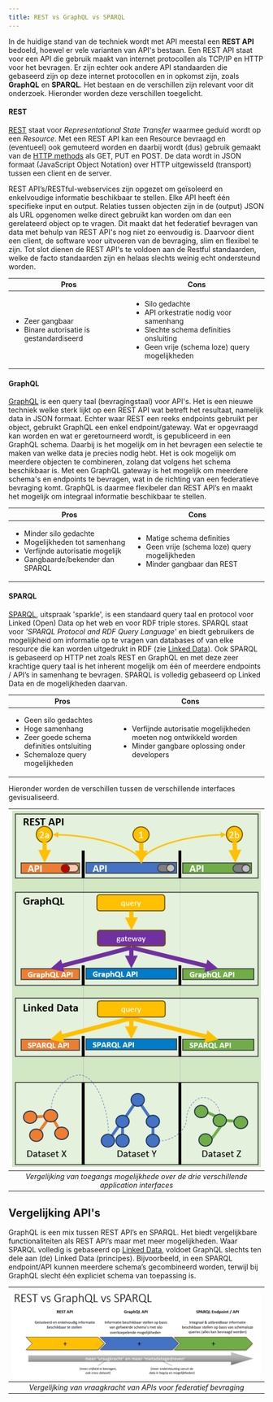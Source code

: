 ```yaml
---
title: REST vs GraphQL vs SPARQL
---
```

In de huidige stand van de techniek wordt met API meestal een **REST API** bedoeld, hoewel er vele
varianten van API's bestaan. Een REST API staat voor een API die gebruik maakt van internet
protocollen als TCP/IP en HTTP voor het bevragen. Er zijn echter ook andere API standaarden die
gebaseerd zijn op deze internet protocollen en in opkomst zijn, zoals **GraphQL** en **SPARQL**. Het
bestaan en de verschillen zijn relevant voor dit onderzoek. Hieronder worden deze verschillen
toegelicht.

#### REST 

[REST](https://roy.gbiv.com/pubs/dissertation/rest_arch_style.html) staat voor _Representational
State Transfer_ waarmee geduid wordt op een _Resource_. Met een REST API kan een Resource bevraagd
en (eventueel) ook gemuteerd worden en daarbij wordt (dus) gebruik gemaakt van de [HTTP
methods](https://www.rfc-editor.org/rfc/rfc9110.html#name-method-definitions) als GET, PUT en POST.
De data wordt in JSON formaat (JavaScript Object Notation) over HTTP uitgewisseld (transport) tussen
een client en de server. 

REST API’s/RESTful-webservices zijn opgezet om geïsoleerd en enkelvoudige informatie beschikbaar te
stellen. Elke API heeft één specifieke input en output. Relaties tussen objecten zijn in de (output)
JSON als URL opgenomen welke direct gebruikt kan worden om dan een gerelateerd object op te vragen.
Dit maakt dat het federatief bevragen van data met behulp van REST API's nog niet zo eenvoudig is.
Daarvoor dient een client, de software voor uitvoeren van de bevraging, slim en flexibel te zijn.
Tot slot dienen de REST API's te voldoen aan de Restful standaarden, welke de facto standaarden zijn
en helaas slechts weinig echt ondersteund worden.

| Pros | Cons | 
|------|------|
| <ul><li>Zeer gangbaar</li><li>Binare autorisatie is gestandardiseerd</li></ul> | <ul><li>Silo gedachte</li><li>API orkestratie nodig voor samenhang</li><li>Slechte schema definities onsluiting</li><li>Geen vrije (schema loze) query mogelijkheden</li></ul> |

#### GraphQL

[GraphQL](https://spec.graphql.org/) is een query taal (bevragingstaal) voor API's. Het is een
nieuwe techniek welke sterk lijkt op een REST API wat betreft het resultaat, namelijk data in JSON
formaat. Echter waar REST een reeks endpoints gebruikt per object, gebruikt GraphQL een enkel
endpoint/gateway. Wat er opgevraagd kan worden en wat er geretourneerd wordt, is gepubliceerd in een
GraphQL schema. Daarbij is het mogelijk om in het bevragen een selectie te maken van welke data je
precies nodig hebt. Het is ook mogelijk om meerdere objecten te combineren, zolang dat volgens het
schema beschikbaar is. Met een GraphQL gateway is het mogelijk om meerdere schema's en endpoints te
bevragen, wat in de richting van een federatieve bevraging komt. GraphQL is daarmee flexibeler dan
REST API’s en maakt het mogelijk om integraal informatie beschikbaar te stellen.

| Pros | Cons | 
|------|------|
| <ul><li>Minder silo gedachte</li><li>Mogelijkheden tot samenhang</li><li>Verfijnde autorisatie mogelijk</li><li>Gangbaarde/bekender dan SPARQL</li></ul> | <ul><li>Matige schema definities</li><li>Geen vrije (schema loze) query mogelijkheden</li><li>Minder gangbaar dan REST</li></ul> |

#### SPARQL

[SPARQL](https://en.wikipedia.org/wiki/SPARQL), uitspraak 'sparkle', is een standaard query taal en
protocol voor Linked (Open) Data op het web en voor RDF triple stores. SPARQL staat voor _'SPARQL
Protocol and RDF Query Language'_ en biedt gebruikers de mogelijkheid om informatie op te vragen van
databases of van elke resource die kan worden uitgedrukt in RDF (zie [Linked
Data](./linkeddata.md)). Ook SPARQL is gebaseerd op HTTP net zoals REST en GraphQL en met deze zeer
krachtige query taal is het inherent mogelijk om één of meerdere endpoints / API’s in samenhang te
bevragen. SPARQL is volledig gebaseerd op Linked Data en de mogelijkheden daarvan.

| Pros | Cons | 
|------|------|
| <ul><li>Geen silo gedachtes</li><li>Hoge samenhang</li><li>Zeer goede schema definities ontsluiting</li><li>Schemaloze query mogelijkheden</li></ul> | <ul><li>Verfijnde autorisatie mogelijkheden moeten nog ontwikkeld worden</li><li>Minder gangbare oplossing onder developers</li></ul> |

Hieronder worden de verschillen tussen de verschillende interfaces gevisualiseerd.

| ![Federatieve bevraging](images/infographic-federatieve-bevraging.png) |
| :--: |
|_Vergelijking van toegangs mogelijkhede over de drie verschillende application interfaces_ |

## Vergelijking API's

GraphQL is een mix tussen REST API’s en SPARQL. Het biedt vergelijkbare functionaliteiten als REST
API’s maar met meer mogelijkheden. Waar SPARQL volledig is gebaseerd op [Linked
Data](./linkeddata.md), voldoet GraphQL slechts ten dele aan (de) Linked Data (principes).
Bijvoorbeeld, in een SPARQL endpoint/API kunnen meerdere schema’s gecombineerd worden, terwijl bij
GraphQL slecht één expliciet schema van toepassing is.

| ![REST vs GraphQL vs SPARQL](images/rest-graphql-sparql.png) |
| :--: |
|_Vergelijking van vraagkracht van APIs voor federatief bevraging_|

